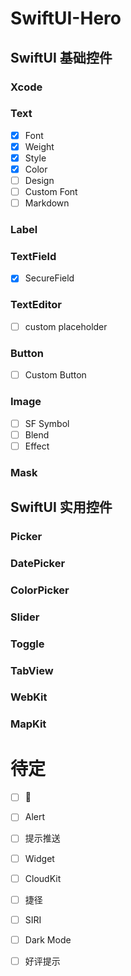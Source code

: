 # SwiftUI-Hero

## SwiftUI 基础控件

### Xcode

### Text

- [x] Font
- [x] Weight
- [x] Style
- [x] Color
- [ ] Design
- [ ] Custom Font
- [ ] Markdown

### Label

### TextField

- [x] SecureField

### TextEditor

- [ ] custom placeholder

### Button

- [ ] Custom Button

### Image

- [ ] SF Symbol
- [ ] Blend
- [ ] Effect

### Mask

## SwiftUI 实用控件

### Picker

### DatePicker

### ColorPicker

### Slider

### Toggle

### TabView

### WebKit

### MapKit

###

# 待定

- [ ] 📳
- [ ] Alert
- [ ] 提示推送
- [ ] Widget
- [ ] CloudKit
- [ ] 捷径
- [ ] SIRI
- [ ] Dark Mode
- [ ] 好评提示







